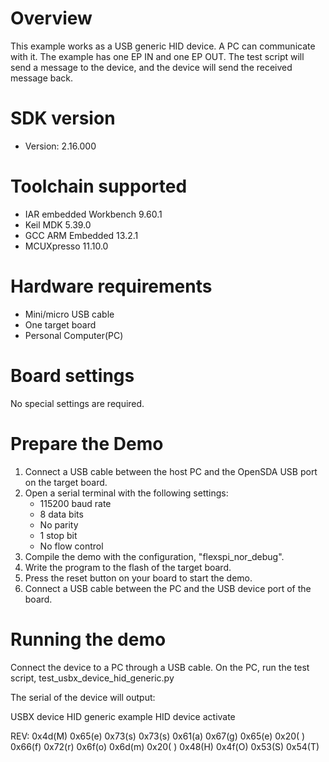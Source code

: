 Overview
========
This example works as a USB generic HID device. A PC can communicate with it.
The example has one EP IN and one EP OUT. The test script will send a message
to the device, and the device will send the received message back.


SDK version
===========
- Version: 2.16.000

Toolchain supported
===================
- IAR embedded Workbench  9.60.1
- Keil MDK  5.39.0
- GCC ARM Embedded  13.2.1
- MCUXpresso  11.10.0

Hardware requirements
=====================
- Mini/micro USB cable
- One target board
- Personal Computer(PC)

Board settings
==============
No special settings are required.

Prepare the Demo
================
1.  Connect a USB cable between the host PC and the OpenSDA USB port on the target board.
2.  Open a serial terminal with the following settings:
    - 115200 baud rate
    - 8 data bits
    - No parity
    - 1 stop bit
    - No flow control
3.  Compile the demo with the configuration, "flexspi_nor_debug".
4.  Write the program to the flash of the target board.
5.  Press the reset button on your board to start the demo.
6.  Connect a USB cable between the PC and the USB device port of the board.

Running the demo
================
Connect the device to a PC through a USB cable. On the PC, run the test script, test_usbx_device_hid_generic.py

The serial of the device will output:

USBX device HID generic example
HID device activate

REV:
0x4d(M) 0x65(e) 0x73(s) 0x73(s) 0x61(a) 0x67(g) 0x65(e) 0x20( ) 
0x66(f) 0x72(r) 0x6f(o) 0x6d(m) 0x20( ) 0x48(H) 0x4f(O) 0x53(S) 
0x54(T) 

